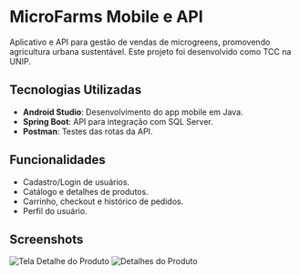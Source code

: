 # MicroFarms Mobile e API

Aplicativo e API para gestão de vendas de microgreens, promovendo agricultura urbana sustentável. Este projeto foi desenvolvido como TCC na UNIP.

## Tecnologias Utilizadas
- **Android Studio**: Desenvolvimento do app mobile em Java.
- **Spring Boot**: API para integração com SQL Server.
- **Postman**: Testes das rotas da API.

## Funcionalidades
- Cadastro/Login de usuários.
- Catálogo e detalhes de produtos.
- Carrinho, checkout e histórico de pedidos.
- Perfil do usuário.

## Screenshots
![Tela Detalhe do Produto]([./screenshots/tela-principal.png](https://github.com/Lucas-7s/salesApp-API-inJava/raw/main/DetalhesMockup.jpg))
![Detalhes do Produto](./screenshots/detalhes-produto.png)
